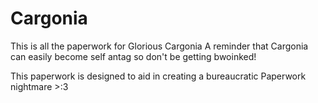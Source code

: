 # Cargonia
This is all the paperwork for Glorious Cargonia
A reminder that Cargonia can easily become self antag so don't be getting bwoinked!

This paperwork is designed to aid in creating a bureaucratic Paperwork nightmare >:3

